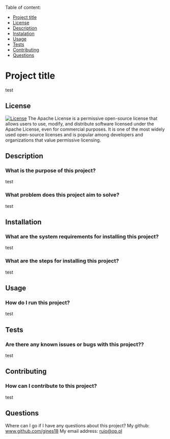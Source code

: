 
Table of content:
* [Project title](#Project-title)
* [License](#License)
* [Description](#Description)
* [Instalation](#Instalation)
* [Usage](#Usage)
* [Tests](#Tests)
* [Contributing](#Contributing)
* [Questions](#Questions)

# Project title
test

## License
[![License](https://img.shields.io/badge/License-Apache_2.0-blue.svg)](https://opensource.org/licenses/Apache-2.0) The Apache License is a permissive open-source license that allows users to use, modify, and distribute software licensed under the Apache License, even for commercial purposes. It is one of the most widely used open-source licenses and is popular among developers and organizations that value permissive licensing.

## Description
### What is the purpose of this project?
test
### What problem does this project aim to solve?
test

## Installation
### What are the system requirements for installing this project?
test
### What are the steps for installing this project?
test

## Usage
### How do I run this project?
test

## Tests
### Are there any known issues or bugs with this project??
test

## Contributing
### How can I contribute to this project?
test

## Questions
Where can I go if I have any questions about this project?
My github: www.github.com/gines18
My email address: ruio@op.pl
